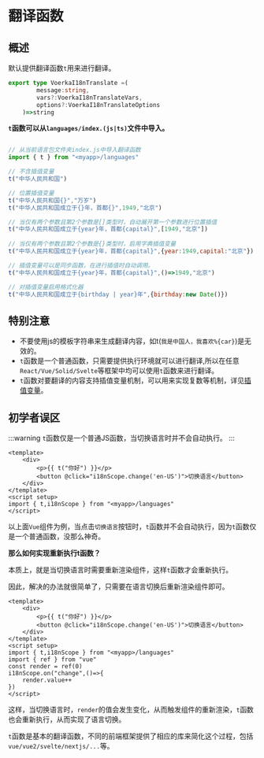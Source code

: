 # 翻译函数

## 概述

默认提供翻译函数`t`用来进行翻译。

```ts
export type VoerkaI18nTranslate =(
        message:string, 
        vars?:VoerkaI18nTranslateVars, 
        options?:VoerkaI18nTranslateOptions
    )=>string
```

**`t`函数可以从`languages/index.(js|ts)`文件中导入。**

```javascript 

// 从当前语言包文件夹index.js中导入翻译函数
import { t } from "<myapp>/languages"

// 不含插值变量
t("中华人民共和国")

// 位置插值变量
t("中华人民共和国{}","万岁")
t("中华人民共和国成立于{}年，首都{}",1949,"北京")

// 当仅有两个参数且第2个参数是[]类型时，自动展开第一个参数进行位置插值
t("中华人民共和国成立于{year}年，首都{capital}",[1949,"北京"]) 
 
// 当仅有两个参数且第2个参数是{}类型时，启用字典插值变量
t("中华人民共和国成立于{year}年，首都{capital}",{year:1949,capital:"北京"})

// 插值变量可以是同步函数，在进行插值时自动调用。
t("中华人民共和国成立于{year}年，首都{capital}",()=>1949,"北京")

// 对插值变量启用格式化器
t("中华人民共和国成立于{birthday | year}年",{birthday:new Date()})

```

## 特别注意

- 不要使用js的模板字符串来生成翻译内容，如t(`我是中国人，我喜欢%{car}`)是无效的。
- `t`函数是一个普通函数，只需要提供执行环境就可以进行翻译,所以在任意`React/Vue/Solid/Svelte`等框架中均可以使用`t`函数来进行翻译。
- `t`函数对要翻译的内容支持插值变量机制，可以用来实现复数等机制，详见[插值变量](./interpolation)。


## 初学者误区

:::warning
`t`函数仅是一个普通JS函数，当切换语言时并不会自动执行。
:::

```vue
<template>
    <div>
        <p>{{ t("你好") }}</p>
        <button @click="i18nScope.change('en-US')">切换语言</button>
    </div>
</template>
<script setup>
import { t,i18nScope } from "<myapp>/languages"
</script>
```

以上面`Vue`组件为例，当点击`切换语言`按钮时，`t`函数并不会自动执行，因为`t`函数仅是一个普通函数，没那么神奇。

**那么如何实现重新执行t函数？**

本质上，就是当切换语言时需要重新渲染组件，这样`t`函数才会重新执行。

因此，解决的办法就很简单了，只需要在语言切换后重新渲染组件即可。

```vue
<template>
    <div>
        <p>{{ t("你好") }}</p>
        <button @click="i18nScope.change('en-US')">切换语言</button>
    </div>
</template>
<script setup>
import { t,i18nScope } from "<myapp>/languages"
import { ref } from "vue"
const render = ref(0)
i18nScope.on("change",()=>{
    render.value++
})
</script>
```

这样，当切换语言时，`render`的值会发生变化，从而触发组件的重新渲染，`t`函数也会重新执行，从而实现了语言切换。

`t`函数是基本的翻译函数，不同的前端框架提供了相应的库来简化这个过程，包括`vue/vue2/svelte/nextjs/...`等。